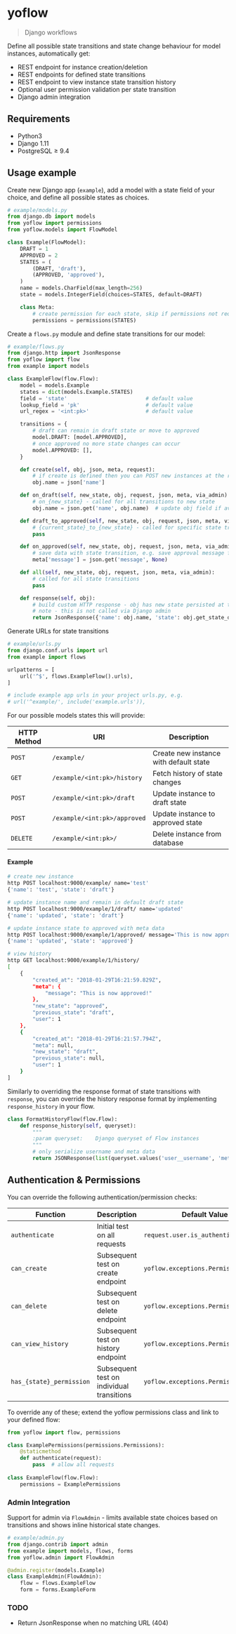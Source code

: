 # yoflow

> Django workflows

Define all possible state transitions and state change behaviour for model instances, automatically get:

* REST endpoint for instance creation/deletion
* REST endpoints for defined state transitions
* REST endpoint to view instance state transition history
* Optional user permission validation per state transition
* Django admin integration

## Requirements

* Python3
* Django 1.11
* PostgreSQL ≥ 9.4

## Usage example

Create new Django app (`example`), add a model with a state field of your choice, and define all possible states as choices.

```python
# example/models.py
from django.db import models
from yoflow import permissions
from yoflow.models import FlowModel

class Example(FlowModel):
    DRAFT = 1
    APPROVED = 2
    STATES = (
        (DRAFT, 'draft'),
        (APPROVED, 'approved'),
    )
    name = models.CharField(max_length=256)
    state = models.IntegerField(choices=STATES, default=DRAFT)

    class Meta:
        # create permission for each state, skip if permissions not required
        permissions = permissions(STATES)
```

Create a `flows.py` module and define state transitions for our model:

```python
# example/flows.py
from django.http import JsonResponse
from yoflow import flow
from example import models

class ExampleFlow(flow.Flow):
    model = models.Example
    states = dict(models.Example.STATES)
    field = 'state'                         # default value
    lookup_field = 'pk'                     # default value
    url_regex = '<int:pk>'                  # default value

    transitions = {
        # draft can remain in draft state or move to approved
        model.DRAFT: [model.APPROVED],
        # once approved no more state changes can occur
        model.APPROVED: [],
    }

    def create(self, obj, json, meta, request):
        # if create is defined then you can POST new instances at the root URL
        obj.name = json['name']

    def on_draft(self, new_state, obj, request, json, meta, via_admin):
        # on_{new_state} - called for all transitions to new state
        obj.name = json.get('name', obj.name)  # update obj field if available in POST json

    def draft_to_approved(self, new_state, obj, request, json, meta, via_admin):
        # {current_state}_to_{new_state} - called for specific state transition
        pass

    def on_approved(self, new_state, obj, request, json, meta, via_admin):
        # save data with state transition, e.g. save approval message from request
        meta['message'] = json.get('message', None)

    def all(self, new_state, obj, request, json, meta, via_admin):
        # called for all state transitions
        pass

    def response(self, obj):
        # build custom HTTP response - obj has new state persisted at this point
        # note - this is not called via Django admin
        return JsonResponse({'name': obj.name, 'state': obj.get_state_display()})
```

Generate URLs for state transitions

```python
# example/urls.py
from django.conf.urls import url
from example import flows

urlpatterns = [
    url('^$', flows.ExampleFlow().urls),
]

# include example app urls in your project urls.py, e.g.
# url('^example/', include('example.urls')),
```

For our possible models states this will provide:

| HTTP Method | URI                          | Description                            |
| ----------- | ---------------------------- | -------------------------------------- |
| `POST`      | `/example/`                  | Create new instance with default state |
| `GET`       | `/example/<int:pk>/history`  | Fetch history of state changes         |
| `POST`      | `/example/<int:pk>/draft`    | Update instance to draft state         |
| `POST`      | `/example/<int:pk>/approved` | Update instance to approved state      |
| `DELETE`    | `/example/<int:pk>/`         | Delete instance from database          | 

#### Example

```sh
# create new instance
http POST localhost:9000/example/ name='test'
{'name': 'test', 'state': 'draft'}

# update instance name and remain in default draft state
http POST localhost:9000/example/1/draft/ name='updated'
{'name': 'updated', 'state': 'draft'}

# update instance state to approved with meta data
http POST localhost:9000/example/1/approved/ message='This is now approved!'
{'name': 'updated', 'state': 'approved'}

# view history
http GET localhost:9000/example/1/history/
[
    {
        "created_at": "2018-01-29T16:21:59.829Z",
        "meta": {
            "message": "This is now approved!"
        },
        "new_state": "approved",
        "previous_state": "draft",
        "user": 1
    },
    {
        "created_at": "2018-01-29T16:21:57.794Z",
        "meta": null,
        "new_state": "draft",
        "previous_state": null,
        "user": 1
    }
]
```

Similarly to overriding the response format of state transitions with `response`, you can override the history response format by implementing `response_history` in your flow.

```python
class FormatHistoryFlow(flow.Flow):
    def response_history(self, queryset):
        """
        :param queryset:    Django queryset of Flow instances
        """
        # only serialize username and meta data
        return JSONResponse(list(queryset.values('user__username', 'meta')), safe=False)
```

## Authentication & Permissions

You can override the following authentication/permission checks:

| Function                 | Description                               | Default Value                        |
| -------------------------|-------------------------------------------|--------------------------------------|
| `authenticate`           | Initial test on all requests              | `request.user.is_authenticated`      |
| `can_create`             | Subsequent test on create endpoint        | `yoflow.exceptions.PermissionDenied` |
| `can_delete`             | Subsequent test on delete endpoint        | `yoflow.exceptions.PermissionDenied` |
| `can_view_history`       | Subsequent test on history endpoint       | `yoflow.exceptions.PermissionDenied` |
| `has_{state}_permission` | Subsequent test on individual transitions | `yoflow.exceptions.PermissionDenied` |

To override any of these; extend the yoflow permissions class and link to your defined flow:

```python
from yoflow import flow, permissions

class ExamplePermissions(permissions.Permissions):
    @staticmethod
    def authenticate(request):
        pass  # allow all requests
        
class ExampleFlow(flow.Flow):
    permissions = ExamplePermissions
```

### Admin Integration

Support for admin via `FlowAdmin` - limits available state choices based on transitions and shows inline historical state changes.

```python
# example/admin.py
from django.contrib import admin
from example import models, flows, forms
from yoflow.admin import FlowAdmin

@admin.register(models.Example)
class ExampleAdmin(FlowAdmin):
    flow = flows.ExampleFlow
    form = forms.ExampleForm
```

### TODO
* Return JsonResponse when no matching URL (404)
